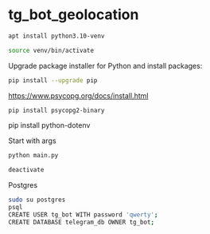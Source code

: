 # tg_bot_geolocation

```bash
apt install python3.10-venv
```
```bash
source venv/bin/activate
```
Upgrade package installer for Python and install packages:
```bash
pip install --upgrade pip
```
https://www.psycopg.org/docs/install.html
```bash
pip install psycopg2-binary
```
pip install python-dotenv

Start with args
```bash
python main.py
```

```bash
deactivate
```

Postgres
```bash
sudo su postgres
psql
CREATE USER tg_bot WITH password 'qwerty';
CREATE DATABASE telegram_db OWNER tg_bot;
```
